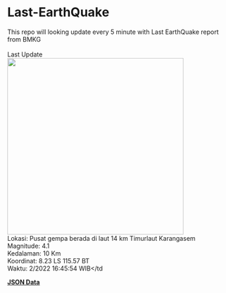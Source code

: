 # Last-EarthQuake
This repo will looking update every 5 minute with Last EarthQuake report from BMKG
<br>
<br>
Last Update
<br>
<img src="https://ews.bmkg.go.id/TEWS/data/20221215164554.mmi.jpg" width="400"/>
<br>
Lokasi: Pusat gempa berada di laut 14 km Timurlaut Karangasem <br>
Magnitude: 4.1 <br>
Kedalaman: 10 Km <br>
Koordinat: 8.23 LS 115.57 BT <br>
Waktu: 2/2022 16:45:54 WIB</td <br>

<a href="./data/data.json">**JSON Data**</a>
